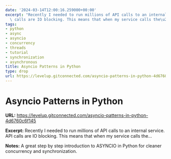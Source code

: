 ```yaml
---
date: '2024-03-14T12:00:16.259000+00:00'
excerpt: "Recently I needed to run millions of API calls to an internal service. API\
  \ calls are IO blocking. This means that when my service calls the\u2026"
tags:
- python
- async
- asyncio
- concurrency
- threads
- tutorial
- synchronization
- asynchronous
title: Asyncio Patterns in Python
type: drop
url: https://levelup.gitconnected.com/asyncio-patterns-in-python-4d6760c6f145
---
```


# Asyncio Patterns in Python

**URL:** https://levelup.gitconnected.com/asyncio-patterns-in-python-4d6760c6f145

**Excerpt:** Recently I needed to run millions of API calls to an internal service. API calls are IO blocking. This means that when my service calls the…

**Notes:**
A great step by step introduction to ASYNCIO in Python for cleaner concurrency and synchronization.


